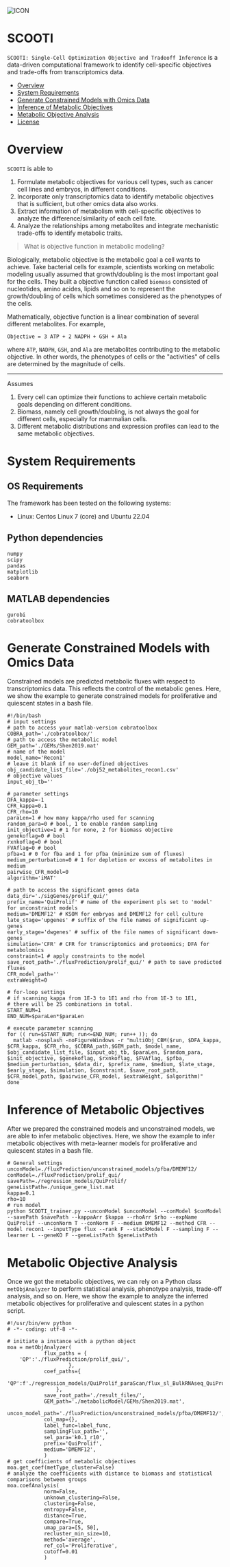 ![ICON](./icon.png)
# SCOOTI
`SCOOTI: Single-Cell Optimization Objective and Tradeoff Inference` is a data-driven computational framework to identify cell-specific objectives and trade-offs from transcriptomics data.

- [Overview](#overview)
- [System Requirements](#system-requirements)
- [Generate Constrained Models with Omics Data](#generate-constrained-models-with-omics-data)
- [Inference of Metabolic Objectives](#identify-metabolic-objectives)
- [Metabolic Objective Analysis](#metabolic-objective-analysis)
- [License](#license)

# Overview
`SCOOTI` is able to
1. Formulate metabolic objectives for various cell types, such as cancer cell lines and embryos, in different conditions.
2. Incorporate only transcriptomics data to identify metabolic objectives that is sufficient, but other omics data also works.
3. Extract information of metabolism with cell-specific objectives to analyze the difference/similarity of each cell fate.
4. Analyze the relationships among metabolites and integrate mechanistic trade-offs to identify metabolic traits.

> What is objective function in metabolic modeling?

Biologically, metabolic objective is the metabolic goal a cell wants to achieve. Take bacterial cells for example, scientists working on metabolic modeling usually assumed that growth/doubling is the most important goal for the cells. They built a objective function called `biomass` consisted of nucleotides, amino acides, lipids and so on to represent the growth/doubling of cells which sometimes considered as the phenotypes of the cells.

Mathematically, objective function is a linear combination of several different metabolites. For example,
```
Objective = 3 ATP + 2 NADPH + GSH + Ala
```
where `ATP`, `NADPH`, `GSH`, and `Ala` are metabolites contributing to the metabolic objective. In other words, the phenotypes of cells or the "activities" of cells are determined by the magnitude of cells.

---

Assumes
1. Every cell can optimize their functions to achieve certain metabolic goals depending on different conditions.
2. Biomass, namely cell growth/doubling, is not always the goal for different cells, especially for mammalian cells.
3. Different metabolic distributions and expression profiles can lead to the same metabolic objectives.

# System Requirements

## OS Requirements

The framework has been tested on the following systems:

- Linux: Centos Linux 7 (core) and Ubuntu 22.04

## Python dependencies
```
numpy
scipy
pandas
matplotlib
seaborn
```

## MATLAB dependencies
```
gurobi
cobratoolbox
```

# Generate Constrained Models with Omics Data
Constrained models are predicted metabolic fluxes with respect to transcriptomics data. This reflects the control of the metabolic genes. Here, we show the example to generate constrained models for proliferative and quiescent states in a bash file.
```
#!/bin/bash
# input settings
# path to access your matlab-version cobratoolbox
COBRA_path='./cobratoolbox/'
# path to access the metabolic model
GEM_path='./GEMs/Shen2019.mat'
# name of the model
model_name='Recon1'
# leave it blank if no user-defined objectives
obj_candidate_list_file='./obj52_metabolites_recon1.csv'
# objective values
input_obj_tb=''

# parameter settings
DFA_kappa=-1
CFR_kappa=0.1
CFR_rho=10
paraLen=1 # how many kappa/rho used for scanning
random_para=0 # bool, 1 to enable random sampling
init_objective=1 # 1 for none, 2 for biomass objective
genekoflag=0 # bool
rxnkoflag=0 # bool
FVAflag=0 # bool
pfba=1 # 0 for fba and 1 for pfba (minimize sum of fluxes)
medium_perturbation=0 # 1 for depletion or excess of metabolites in medium
pairwise_CFR_model=0
algorithm='iMAT'

# path to access the significant genes data
data_dir='./sigGenes/prolif_qui/'
prefix_name='QuiProlif' # name of the experiment pls set to 'model' for unconstraint models
medium='DMEMF12' # KSOM for embryos and DMEMF12 for cell culture
late_stage='upgenes' # suffix of the file names of significant up-genes
early_stage='dwgenes' # suffix of the file names of significant down-genes
simulation='CFR' # CFR for transcriptomics and proteomics; DFA for metabolomics
constraint=1 # apply constraints to the model
save_root_path='./fluxPrediction/prolif_qui/' # path to save predicted fluxes
CFR_model_path=''
extraWeight=0

# for-loop settings
# if scanning kappa from 1E-3 to 1E1 and rho from 1E-3 to 1E1,
# there will be 25 combinations in total. 
START_NUM=1
END_NUM=$paraLen*$paraLen

# execute parameter scanning
for (( run=$START_NUM; run<=END_NUM; run++ )); do
  matlab -nosplash -noFigureWindows -r "multiObj_CBM($run, $DFA_kappa, $CFR_kappa, $CFR_rho, $COBRA_path,$GEM_path, $model_name, $obj_candidate_list_file, $input_obj_tb, $paraLen, $random_para, $init_objective, $genekoflag, $rxnkoflag, $FVAflag, $pfba, $medium_perturbation, $data_dir, $prefix_name, $medium, $late_stage, $early_stage, $simulation, $constraint, $save_root_path, $CFR_model_path, $pairwise_CFR_model, $extraWeight, $algorithm)"
done
```

# Inference of Metabolic Objectives
After we prepared the constrained models and unconstrained models, we are able to infer metabolic objectives. Here, we show the example to infer metabolic objectives with meta-learner models for proliferative and quiescent states in a bash file.
```
# General settings
unconModel=./fluxPrediction/unconstrained_models/pfba/DMEMF12/
conModel=./fluxPrediction/prolif_qui/
savePath=./regression_models/QuiProlif/
geneListPath=./unique_gene_list.mat
kappa=0.1
rho=10
# run model
python SCOOTI_trainer.py --unconModel $unconModel --conModel $conModel --savePath $savePath --kappaArr $kappa --rhoArr $rho --expName QuiProlif --unconNorm T --conNorm F --medium DMEMF12 --method CFR --model recon1 --inputType flux --rank F --stackModel F --sampling F --learner L --geneKO F --geneListPath $geneListPath
```

# Metabolic Objective Analysis
Once we got the metabolic objectives, we can rely on a Python class `metObjAnalyzer` to perform statistical analysis, phenotype analysis, trade-off analysis, and so on. Here, we show the example to analyze the inferred metabolic objectives for proliferative and quiescent states in a python script.

```
#!/usr/bin/env python
# -*- coding: utf-8 -*-

# initiate a instance with a python object
moa = metObjAnalyzer(
            flux_paths = {
    'QP':'./fluxPrediction/prolif_qui/',
                    },
            coef_paths={
    'QP':f'./regression_models/QuiProlif_paraScan/flux_sl_BulkRNAseq_QuiProlif_input_norm_outcome_nonorm_k0.1_r10.csv',
                },
            save_root_path='./result_files/',
            GEM_path='./metabolicModel/GEMs/Shen2019.mat',
            uncon_model_path='./fluxPrediction/unconstrained_models/pfba/DMEMF12/',
            col_map={},
            label_func=label_func,
            samplingFlux_path='',
            sel_para='k0.1_r10',
            prefix='QuiProlif',
            medium='DMEMF12',
            )
# get coefficients of metabolic objectives
moa.get_coef(metType_cluster=False)
# analyze the coefficients with distance to biomass and statistical comparisons between groups
moa.coefAnalysis(
            norm=False,
            unknown_clustering=False,
            clustering=False,
            entropy=False,
            distance=True,
            compare=True,
            umap_para=[5, 50],
            recluster_min_size=10,
            method='average',
            ref_col='Proliferative',
            cutoff=0.01
            )
```







